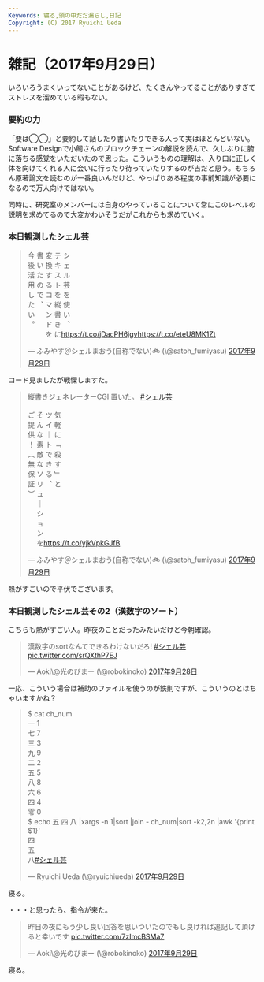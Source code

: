 ```yaml
---
Keywords: 寝る,頭の中だだ漏らし,日記
Copyright: (C) 2017 Ryuichi Ueda
---
```


# 雑記（2017年9月29日）
いろいろうまくいってないことがあるけど、たくさんやってることがありすぎてストレスを溜めている暇もない。

<h3>要約の力</h3>

‪「要は◯◯」と要約して話したり書いたりできる人って実はほとんどいない。Software Designで小飼さんのブロックチェーンの解説を読んで、久しぶりに腑に落ちる感覚をいただいたので思った。こういうものの理解は、入り口に正しく体を向けてくれる人に会いに行ったり待っていたりするのが吉だと思う。もちろん原著論文を読むのが一番良いんだけど、やっぱりある程度の事前知識が必要になるので万人向けではない。


同時に、研究室のメンバーには自身のやっていることについて常にこのレベルの説明を求めてるので大変かわいそうだがこれからも求めていく。

<h3>本日観測したシェル芸</h3>

<blockquote class="twitter-tweet" data-conversation="none" data-lang="ja"><p lang="ja" dir="ltr">今 書 変 テ シ<br>後 い 換 キ ェ<br>活 た す ス ル<br>用 の る ト 芸<br>し で コ を を<br>た ︑ マ 縦 使<br>い 　 ン 書 い<br>︒ 　 ド き ︑<br>　 　 を に<a href="https://t.co/jDacPH6jgv">https://t.co/jDacPH6jgv</a><a href="https://t.co/eteU8MK1Zt">https://t.co/eteU8MK1Zt</a></p>&mdash; ふみやす＠シェルまおう(自称でない)🚲 (\@satoh_fumiyasu) <a href="https://twitter.com/satoh_fumiyasu/status/913711263649116160?ref_src=twsrc%5Etfw">2017年9月29日</a></blockquote> <script async src="//platform.twitter.com/widgets.js" charset="utf-8"></script>

コード見ましたが戦慄しますた。

<blockquote class="twitter-tweet" data-conversation="none" data-lang="ja"><p lang="ja" dir="ltr">縦書きジェネレーターCGI 置いた。 <a href="https://twitter.com/hashtag/%E3%82%B7%E3%82%A7%E3%83%AB%E8%8A%B8?src=hash&amp;ref_src=twsrc%5Etfw">#シェル芸</a><br><br>ご そ ツ 気<br>提 ん イ 軽<br>供 な ｜ に<br>！ 素 ト ﹁<br>︵ 敵 で 殺<br>無 な き す<br>保 ソ る ﹂<br>証 リ ︑ と<br>︶ ュ<br>　 ｜<br>　 シ<br>　 ョ<br>　 ン<br>　 を<a href="https://t.co/yjkVpkGJfB">https://t.co/yjkVpkGJfB</a></p>&mdash; ふみやす＠シェルまおう(自称でない)🚲 (\@satoh_fumiyasu) <a href="https://twitter.com/satoh_fumiyasu/status/913728318117101568?ref_src=twsrc%5Etfw">2017年9月29日</a></blockquote> <script async src="//platform.twitter.com/widgets.js" charset="utf-8"></script>

熱がすごいので平伏でございます。

<h3>本日観測したシェル芸その2（漢数字のソート）</h3>

こちらも熱がすごい人。昨夜のことだったみたいだけど今朝確認。

<blockquote class="twitter-tweet" data-lang="ja"><p lang="ja" dir="ltr">漢数字のsortなんてできるわけないだろ! <a href="https://twitter.com/hashtag/%E3%82%B7%E3%82%A7%E3%83%AB%E8%8A%B8?src=hash&amp;ref_src=twsrc%5Etfw">#シェル芸</a> <a href="https://t.co/srQXthP7EJ">pic.twitter.com/srQXthP7EJ</a></p>&mdash; Aoki\@光のびまー (\@robokinoko) <a href="https://twitter.com/robokinoko/status/913397492191944709?ref_src=twsrc%5Etfw">2017年9月28日</a></blockquote> <script async src="//platform.twitter.com/widgets.js" charset="utf-8"></script>

一応、こういう場合は補助のファイルを使うのが鉄則ですが、こういうのとはちゃいますかね？

<blockquote class="twitter-tweet" data-lang="ja"><p lang="ja" dir="ltr">$ cat ch_num <br>一 1<br>七 7<br>三 3<br>九 9<br>二 2<br>五 5<br>八 8<br>六 6<br>四 4<br>零 0<br>$ echo 五 四 八 |xargs -n 1|sort |join - ch_num|sort -k2,2n |awk &#39;{print $1}&#39;<br>四<br>五<br>八<a href="https://twitter.com/hashtag/%E3%82%B7%E3%82%A7%E3%83%AB%E8%8A%B8?src=hash&amp;ref_src=twsrc%5Etfw">#シェル芸</a></p>&mdash; Ryuichi Ueda (\@ryuichiueda) <a href="https://twitter.com/ryuichiueda/status/913764587534561280?ref_src=twsrc%5Etfw">2017年9月29日</a></blockquote>
<script async src="//platform.twitter.com/widgets.js" charset="utf-8"></script>


寝る。

・・・と思ったら、指令が来た。

<blockquote class="twitter-tweet" data-lang="ja"><p lang="ja" dir="ltr">昨日の夜にもう少し良い回答を思いついたのでもし良ければ追記して頂けると幸いです <a href="https://t.co/7zImcBSMa7">pic.twitter.com/7zImcBSMa7</a></p>&mdash; Aoki\@光のびまー (\@robokinoko) <a href="https://twitter.com/robokinoko/status/913781577171189761?ref_src=twsrc%5Etfw">2017年9月29日</a></blockquote>
<script async src="//platform.twitter.com/widgets.js" charset="utf-8"></script>

寝る。
